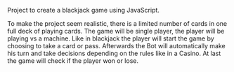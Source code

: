 Project to create a blackjack game using JavaScript.

To make the project seem realistic, there is a limited number of cards in one full deck of playing cards. 
The game will be single player, the player will be playing vs a machine. Like in blackjack the player will start the 
game by choosing to take a card or pass. Afterwards the Bot will automatically make his turn and take decisions 
depending on the rules like in a Casino. At last the game will check if the player won or lose.